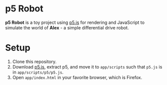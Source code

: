# p5 Robot
**p5 Robot** is a toy project using [p5.js](https://p5js.org/) for rendering and JavaScript to
simulate the world of **Alex** - a simple differential drive robot.

# Setup
1. Clone this repository.
1. Download [p5.js](https://p5js.org/download/), extract p5, and move it to ```app/scripts```
such that ```p5.js``` is in ```app/scripts/p5/p5.js```.
1. Open ```app/index.html``` in your favorite browser, which is Firefox.
